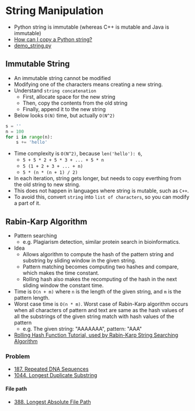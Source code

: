 # String Manipulation

- Python string is immutable (whereas C++ is mutable and Java is immutable)
- [How can I copy a Python string?](https://stackoverflow.com/questions/24804453/how-can-i-copy-a-python-string)
- [demo_string.py](https://github.com/yukikitayama/leetcode-python/blob/main/demo/demo_string.py)

## Immutable String

- An immutable string cannot be modified
- Modifying one of the characters means creating a new string.
- Understand `string concatenation`
  - First, allocate space for the new string
  - Then, copy the contents from the old string
  - Finally, append it to the new string
- Below looks `O(N)` time, but actually `O(N^2)`

```python
s = ''
n = 100
for i in range(n):
    s += 'hello'
```

- Time complexity is `O(N^2)`, because `len('hello'): 6`, 
  - `5 + 5 * 2 + 5 * 3 + ... + 5 * n`
  - `5 (1 + 2 + 3 + ... + n)`
  - `5 * (n * (n + 1) / 2)`
- In each iteration, string gets longer, but needs to copy everthing from the old string to new string.
- This does not happen in languages where string is mutable, such as `C++`.
- To avoid this, convert `string` into `list of characters`, so you can modify a part of it.

## Rabin-Karp Algorithm

- Pattern searching
  - e.g. Plagiarism detection, similar protein search in bioinformatics.
- Idea
  - Allows algorithm to compute the hash of the pattern string and substring by sliding window in the given string.
  - Pattern matching becomes computing two hashes and compare, which makes the time constant.
  - Rolling hash also makes the recomputing of the hash in the next sliding window the constant time.
- Time is `O(n + m)` where `n` is the length of the given string, and `m` is the pattern length.
- Worst case time is `O(n * m)`. Worst case of Rabin-Karp algorithm occurs when all characters of pattern and text are same as the hash values of all
  the substrings of the given string match with hash values of the pattern
  - e.g. The given string: "AAAAAAA", pattern: "AAA"
- [Rolling Hash Function Tutorial, used by Rabin-Karp String Searching Algorithm](https://www.youtube.com/watch?v=BfUejqd07yo)

### Problem

- [187. Repeated DNA Sequences](https://leetcode.com/problems/repeated-dna-sequences/)
- [1044. Longest Duplicate Substring](https://leetcode.com/problems/longest-duplicate-substring/)

#### File path

- [388. Longest Absolute File Path](https://leetcode.com/problems/longest-absolute-file-path/)